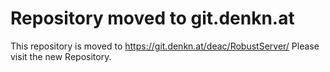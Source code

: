 Repository moved to git.denkn.at
================================

This repository is moved to https://git.denkn.at/deac/RobustServer/
Please visit the new Repository.
